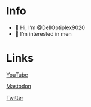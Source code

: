 # Info

- 👋 Hi, I’m @DellOptiplex9020
- 👀 I’m interested in men

# Links
[YouTube](https://www.youtube.com/channel/UCApSBM60btOklEHCTtSc9JA)


[Mastodon](https://mastodon.lol/@9020)


[Twitter](https://twitter.com/__9020__)
